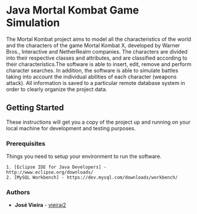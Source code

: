 # Java Mortal Kombat Game Simulation

The Mortal Kombat project aims to model all the characteristics of the world and the characters of the game Mortal Kombat X, developed by Warner Bros., 
Interactive and NetherRealm companies. The characters are divided into their respective classes and attributes, and are classified according to their 
characteristics.The software is able to insert, edit, remove and perform character searches. In addition, the software is able to simulate battles 
taking into account the individual abilities of each character (weapons attack). All information is saved to a particular remote database system in 
order to clearly organize the project data.

## Getting Started

These instructions will get you a copy of the project up and running on your local machine for development and testing purposes.

### Prerequisites

Things you need to setup your environment to run the software.

```
1. [Eclipse IDE for Java Developers] - http://www.eclipse.org/downloads/
2. [MySQL Workbench] - https://dev.mysql.com/downloads/workbench/
```

### Authors

* **José Vieira** - [vieiraj2](https://github.com/vieiraj2)